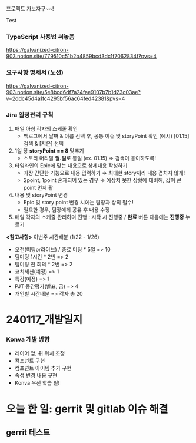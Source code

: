 프로젝트 가보자구~~!


Test    

### TypeScript 사용법 써놓음
https://galvanized-citron-903.notion.site/779510c51b2b4859bcd3dc1f7062834f?pvs=4

### 요구사항 명세서 (노션)
https://galvanized-citron-903.notion.site/5e8bcd6df7a24fae9107b7b1d23c03ae?v=2ddc45d4a1fc4295bf56ac64fed42381&pvs=4


### Jira 일정관리 규칙
1. 매일 아침 각자의 스케줄 확인
    - 백로그에서 날짜 & 이름 선택 후, 공통 이슈 및 storyPoint 확인
        (예시) [01.15] 검색 & [지은] 선택
2. 1일 당 **storyPoint == 8** 맞추기
    - 스토리 머리말  **월.일**로 통일 (ex. 01.15) ⇒ 검색이 용이하도록!
3. 타임라인의 Epic에 맞는 내용으로 상세내용 작성하기
    - 가장 간단한 기능으로 내용 입력하기 ⇒ 최대한 story끼리 내용 겹치지 않게!
    - 2point, 1point 혼재되어 있는 경우 ⇒ 예상치 못한 상황에 대비해, 값이 큰 point 먼저 활
4. 내용 및 storyPoint 변경
    - Epic 및 story point 변경 시에는 팀장과 상의 필수!
    - 필요한 경우, 팀장에게 공유 후 내용 수정
5. 매일 각자의 스케줄 관리하며 진행 : 시작 시 진행중 / **완료** 버튼 다음에는 **진행중** 누르기

**<참고사항>** 이번주 시간배분 (1/22 - 1/26)
- 오전(미팅or라이브) / 종료 미팅 * 5일 => 10
- 팀미팅 1시간 * 2번 => 2
- 팀미팅 전 회의 * 2번 => 2
- 코치세션(예정) => 1
- 특강(예정) => 1
- PJT 중간평가(발표, 금) => 4
- 개인별 시간배분 => 각자 총 20


<h1>240117_개발일지</h1>

### Konva 개발 방향
- 레이어 앞, 뒤 위치 조정
- 컴포넌트 구현
- 컴포넌트 아이템 추가 구현
- 속성 변경 내용 구현
- Konva 우선 학습 필! 

# 오늘 한 일: gerrit 및 gitlab 이슈 해결


## gerrit 테스트

